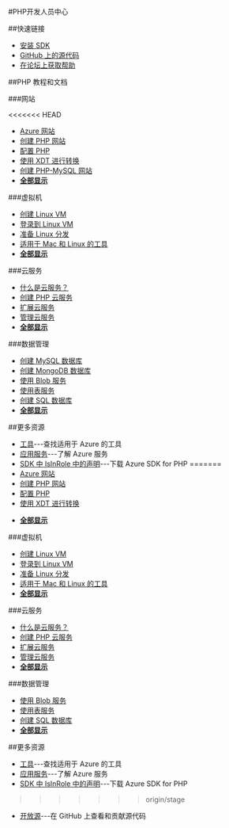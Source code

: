 ﻿<properties 
pageTitle="Windows Azure 开发人员中心：PHP" 
description="" 
services="PHP" 
documentationCenter="Develop" 
authors="" 
manager="Tiffena" 
editor="Eric Chen" />
<tags ms.service="PHP"
    ms.date=""
    wacn.date="06/29/2015"
    />

#PHP开发人员中心

##快速链接

- [安装 SDK](/zh-cn/documentation/articles/php-download-sdk)
- [GitHub 上的源代码](https://github.com/WindowsAzure/azure-sdk-for-php)
- [在论坛上获取帮助](/zh-cn/support/forums)

##PHP 教程和文档

###网站

<<<<<<< HEAD
- [Azure 网站](/zh-cn/documentation/articles/fundamentals-application-models/#WebSites)
- [创建 PHP 网站](/zh-cn/documentation/articles/web-sites-php-create-web-sites)
- [配置 PHP](/zh-cn/documentation/articles/web-sites-php-configure)
- [使用 XDT 进行转换](/zh-cn/documentation/articles/web-sites-transform-extend)
- [创建 PHP-MySQL 网站](/zh-cn/documentation/articles/web-sites-php-mysql-deploy-use-git)
- **[全部显示](/documentation/develop/php/websites)**

###虚拟机

- [创建 Linux VM](/zh-cn/documentation/articles/virtual-machines-linux-tutorial)
- [登录到 Linux VM](/zh-cn/documentation/articles/virtual-machines-linux-how-to-log-on)
- [准备 Linux 分发](/zh-cn/documentation/articles/virtual-machines-linux-create-upload-vhd)
- [适用于 Mac 和 Linux 的工具](/zh-cn/documentation/articles/xplat-cli)
- **[全部显示](/documentation/develop/php/virtual-machines)**

###云服务

- [什么是云服务？](/zh-cn/documentation/articles/fundamentals-application-models/#CloudServices)
- [创建 PHP 云服务](/zh-cn/documentation/articles/cloud-services-php-create-web-role)
- [扩展云服务](/zh-cn/documentation/articles/cloud-services-how-to-scale)
- [管理云服务](/zh-cn/documentation/articles/cloud-services-how-to-manage)
- **[全部显示](/documentation/develop/php/cloud-services)**

###数据管理

- [创建 MySQL 数据库](/zh-cn/documentation/articles/store-php-create-mysql-database)
- [创建 MongoDB 数据库](/zh-cn/documentation/articles/store-mongolab-php-create-mongodb)
- [使用 Blob 服务](/zh-cn/documentation/articles/storage-php-how-to-use-blobs)
- [使用表服务](/zh-cn/documentation/articles/storage-php-how-to-use-table-storage)
- [创建 SQL 数据库](/zh-cn/documentation/articles/sql-database-php-how-to-use)
- **[全部显示](/documentation/develop/php/data-management)**

##更多资源

- [工具](/documentation/develop/php/tools)---查找适用于 Azure 的工具
- [应用服务](/documentation/develop/php/app-services)---了解 Azure 服务
- [SDK 中 IsInRole 中的声明](/zh-cn/documentation/articles/php-download-sdk)---下载 Azure SDK for PHP
=======
- [Azure 网站](/documentation/articles/fundamentals-application-models/#WebSites)
- [创建 PHP 网站](/documentation/articles/web-sites-php-create-web-sites)
- [配置 PHP](/documentation/articles/web-sites-php-configure)
- [使用 XDT 进行转换](/documentation/articles/web-sites-transform-extend)
<!--- [创建 PHP-MySQL 网站](/documentation/articles/web-sites-php-mysql-deploy-use-git)-->
- **[全部显示](/develop/php/websites)**

###虚拟机

- [创建 Linux VM](/documentation/articles/virtual-machines-linux-tutorial)
- [登录到 Linux VM](/documentation/articles/virtual-machines-linux-how-to-log-on)
- [准备 Linux 分发](/documentation/articles/virtual-machines-linux-create-upload-vhd)
- [适用于 Mac 和 Linux 的工具](/documentation/articles/xplat-cli)
- **[全部显示](/develop/php/virtual-machines)**

###云服务

- [什么是云服务？](/documentation/articles/fundamentals-application-models/#CloudServices)
- [创建 PHP 云服务](/documentation/articles/cloud-services-php-create-web-role)
- [扩展云服务](/documentation/articles/cloud-services-how-to-scale)
- [管理云服务](/documentation/articles/cloud-services-how-to-manage)
- **[全部显示](/develop/php/cloud-services)**

###数据管理

<!--- [创建 MySQL 数据库](/documentation/articles/store-php-create-mysql-database)-->
<!--- [创建 MongoDB 数据库](/documentation/articles/store-mongolab-php-create-mongodb)-->
- [使用 Blob 服务](/documentation/articles/storage-php-how-to-use-blobs)
- [使用表服务](/documentation/articles/storage-php-how-to-use-table-storage)
- [创建 SQL 数据库](/documentation/articles/sql-database-php-how-to-use)
- **[全部显示](/develop/php/data-management)**

##更多资源

- [工具](/develop/php/tools)---查找适用于 Azure 的工具
- [应用服务](/develop/php/app-services)---了解 Azure 服务
- [SDK 中 IsInRole 中的声明](/documentation/articles/php-download-sdk)---下载 Azure SDK for PHP
>>>>>>> origin/stage
- [开放源](http://github.com/windowsazure/azure-sdk-for-php)---在 GitHub 上查看和贡献源代码
